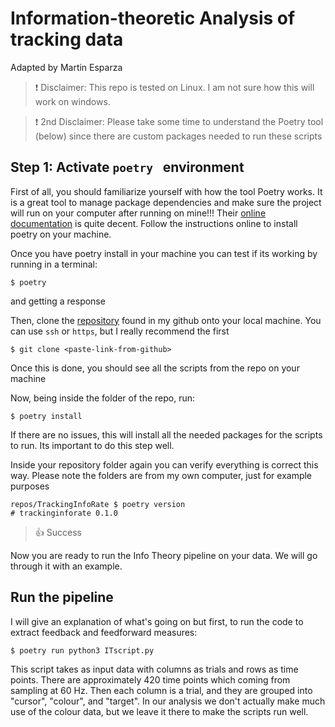 ﻿# Information-theoretic Analysis of tracking data
Adapted by Martin Esparza

> ❗️ Disclaimer: This repo is tested on Linux. I am not sure how this will 
> work on windows. 

> ❗️ 2nd Disclaimer: Please take some time to understand the Poetry tool 
> (below) since there are custom packages needed to run these scripts

## Step 1: Activate ```poetry ``` environment
First of all, you should familiarize yourself with how the tool Poetry 
works. It is a great tool to manage package dependencies and make sure 
the project will run on your computer after running on mine!!!
Their [online documentation](https://python-poetry.org/docs/) is quite 
decent. Follow the instructions online to install poetry on your machine. 

Once you have poetry install in your machine you can test if its working by 
running in a terminal: 
```shell
$ poetry
```
and getting a response

Then, clone the [repository](https://github.com/martinesparza/TrackingInfoRate)
found in my github onto your local machine. You 
can use ``ssh`` or `https`, but I really recommend the first
```shell
$ git clone <paste-link-from-github>
```
Once this is done, you should see all the scripts from the repo on your 
machine

Now, being inside the folder of the repo, run:
```shell
$ poetry install
```
If there are no issues, this will install all the needed packages for the 
scripts to run. Its important to do this step well. 

Inside your repository folder again you can verify everything is correct 
this way. Please note the folders are from my own computer, just for 
example purposes
```shell
repos/TrackingInfoRate $ poetry version
# trackinginforate 0.1.0
```

> 👍 Success

Now you are ready to run the Info Theory pipeline on your data. We will go 
through it with an example. 

## Run the pipeline


I will give an explanation of what's going on but first, to run the code to 
extract feedback and feedforward measures:
```
$ poetry run python3 ITscript.py
```

This script takes as input data with columns as trials and rows as time 
points. There are approximately 420 time points which coming from sampling 
at 60 Hz. Then each column is a trial, and they are grouped into "cursor", 
"colour", and "target". In our analysis we don't actually make much use of 
the colour data, but we leave it there to make the scripts run well. 


